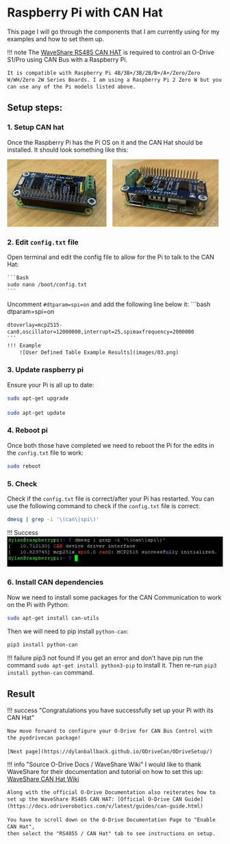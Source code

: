 # Raspberry Pi with CAN Hat

This page I will go through the components that I am currently using for my examples and how to set them up.

!!! note 
    The [WaveShare RS485 CAN HAT](https://www.amazon.com/RS485-CAN-HAT-Long-Distance-Communication/dp/B07VMB1ZKH/ref=sr_1_3?crid=1DIYQ9H0DCFZX&keywords=waveshare+RS485+CAN+HAT&qid=1707694015&s=electronics&sprefix=waveshare+rs485+can+hat+%2Celectronics%2C97&sr=1-3) is required to control an O-Drive S1/Pro using CAN Bus with a Raspberry Pi.
    
    It is compatible with Raspberry Pi 4B/3B+/3B/2B/B+/A+/Zero/Zero W/WH/Zero 2W Series Boards. I am using a Raspberry Pi 2 Zero W but you can use any of the Pi models listed above.

## Setup steps:

### 1. Setup CAN hat 

Once the Raspberry Pi has the Pi OS on it and the CAN Hat should be installed. It should look something like this:
<div>
    <img src="https://raw.githubusercontent.com/dylanballback/ODriveCan/main/docs/setup/canhat/images/01.jpg" alt="Front CAN Hat on Pi" style="width: 46%; margin-right: 2%;">
    <img src="https://raw.githubusercontent.com/dylanballback/ODriveCan/main/docs/setup/canhat/images/02.jpg" alt="Back CAN Hat on Pi" style="width: 49.2%;">
</div>

### 2. Edit `config.txt` file  
Open terminal and edit the config file to allow for the Pi to talk to the CAN Hat:

    ```Bash
    sudo nano /boot/config.txt
    ```

Uncomment `#dtparam=spi=on` and  add the following line below it:
    ```bash
    dtparam=spi=on

    dtoverlay=mcp2515-can0,oscillator=12000000,interrupt=25,spimaxfrequency=2000000
    ```
    !!! Example
        ![User Defined Table Example Results](images/03.png)

### 3. Update raspberry pi   
Ensure your Pi is all up to date:
```Bash
sudo apt-get upgrade

sudo apt-get update 
```

### 4. Reboot pi 
Once both those have completed we need to reboot the Pi for the edits in the `config.txt` file to work:
```Bash
sudo reboot
```

### 5. Check 
Check if the `config.txt` file is correct/after your Pi has restarted. You can use the following command to check if the `config.txt` file is correct:
```Bash
dmesg | grep -i '\(can\|spi\)'
```
!!! Success
    ![Check if config.txt was successfully edited](images/04.png)


### 6. Install CAN dependencies
Now we need to install some packages for the CAN Communication to work on the Pi with Python:
```bash
sudo apt-get install can-utils
```

Then we will need to pip install `python-can`:
```bash
pip3 install python-can
```
!!! failure pip3 not found 
    If you get an error and don't have pip run the command `sudo apt-get install python3-pip` to install it.
    Then re-run `pip3 install python-can` command.

## Result
!!! success "Congratulations you have successfully set up your Pi with its CAN Hat"

    Now move forward to configure your O-Drive for CAN Bus Control with the pyodrivecan package!

    [Next page](https://dylanballback.github.io/ODriveCan/ODriveSetup/)


!!! info "Source O-Drive Docs / WaveShare Wiki"
    I would like to thank WaveShare for their documentation and tutorial on how to set this up: [WaveShare CAN Hat Wiki](https://www.waveshare.com/wiki/RS485_CAN_HAT)

    Along with the official O-Drive Documentation also reiterates how to set up the WaveShare RS485 CAN HAT: [Official O-Drive CAN Guide](https://docs.odriverobotics.com/v/latest/guides/can-guide.html)

    You have to scroll down on the O-Drive Documentation Page to "Enable CAN Hat",
    then select the "RS4855 / CAN Hat" tab to see instructions on setup. 